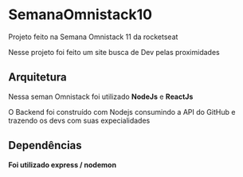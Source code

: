 <h1> SemanaOmnistack10 </h1>


<p>Projeto feito na Semana Omnistack 11 da rocketseat</p>
<p>Nesse projeto foi feito um site busca de Dev pelas proximidades</p>

<h2>Arquitetura</h2>

<p>Nessa seman Omnistack foi utilizado <strong>NodeJs</strong> e <strong>ReactJs</strong></p>
<p>O Backend foi construído com Nodejs consumindo a API do GitHub e trazendo os devs com suas expecialidades<strong></p>

<h2>Dependências</h2>

<p>Foi utilizado <strong>express / nodemon</strong>
